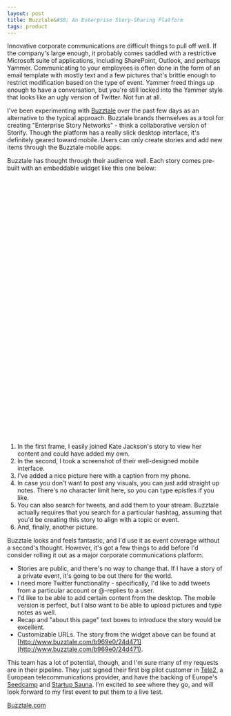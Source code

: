 ```yaml
---
layout: post
title: Buzztale&#58; An Enterprise Story-Sharing Platform
tags: product
---
```


Innovative corporate communications are difficult things to pull off well. If the company's large enough, it probably comes saddled with a restrictive Microsoft suite of applications, including SharePoint, Outlook, and perhaps Yammer. Communicating to your employees is often done in the form of an email template with mostly text and a few pictures that's brittle enough to restrict modification based on the type of event. Yammer freed things up enough to have a conversation, but you're still locked into the Yammer style that looks like an ugly version of Twitter. Not fun at all.

I've been experimenting with [Buzztale](http://www.buzztale.com) over the past few days as an alternative to the typical approach. Buzztale brands themselves as a tool for creating "Enterprise Story Networks" - think a collaborative version of Storify. Though the platform has a really slick desktop interface, it's definitely geared toward mobile. Users can only create stories and add new items through the Buzztale mobile apps. 

Buzztale has thought through their audience well. Each story comes pre-built with an embeddable widget like this one below:

<div id="latte-24d471" style="width:510px;height:600px;margin:0 auto;">

</div>

<script src="http://buzztale.com/b969e0/24d471/embed.js" type="text/javascript">

</script>

1. In the first frame, I easily joined Kate Jackson's story to view her content and could have added my own.
2. In the second, I took a screenshot of their well-designed mobile interface. 
3. I've added a nice picture here with a caption from my phone.
4. In case you don't want to post any visuals, you can just add straight up notes. There's no character limit here, so you can type epistles if you like.
5. You can also search for tweets, and add them to your stream. Buzztale actually requires that you search for a particular hashtag, assuming that you'd be creating this story to align with a topic or event.
6. And, finally, another picture. 

Buzztale looks and feels fantastic, and I'd use it as event coverage without a second's thought. However, it's got a few things to add before I'd consider rolling it out as a major corporate communications platform.

* Stories are public, and there's no way to change that. If I have a story of a private event, it's going to be out there for the world.
* I need more Twitter functionality - specifically, I'd like to add tweets from a particular account or @-replies to a user.
* I'd like to be able to add certain content from the desktop. The mobile version is perfect, but I also want to be able to upload pictures and type notes as well. 
* Recap and "about this page" text boxes to introduce the story would be excellent. 
* Customizable URLs. The story from the widget above can be found at [http://www.buzztale.com/b969e0/24d471](http://www.buzztale.com/b969e0/24d471). 

This team has a lot of potential, though, and I'm sure many of my requests are in their pipeline. They just signed their first big pilot customer in [Tele2](http://www.tele2.com), a European telecommunications provider, and have the backing of Europe's [Seedcamp](http://www.seedcamp.com) and [Startup Sauna](http://www.startupsauna.com). I'm excited to see where they go, and will look forward to my first event to put them to a live test.

[Buzztale.com](http://www.buzztale.com)